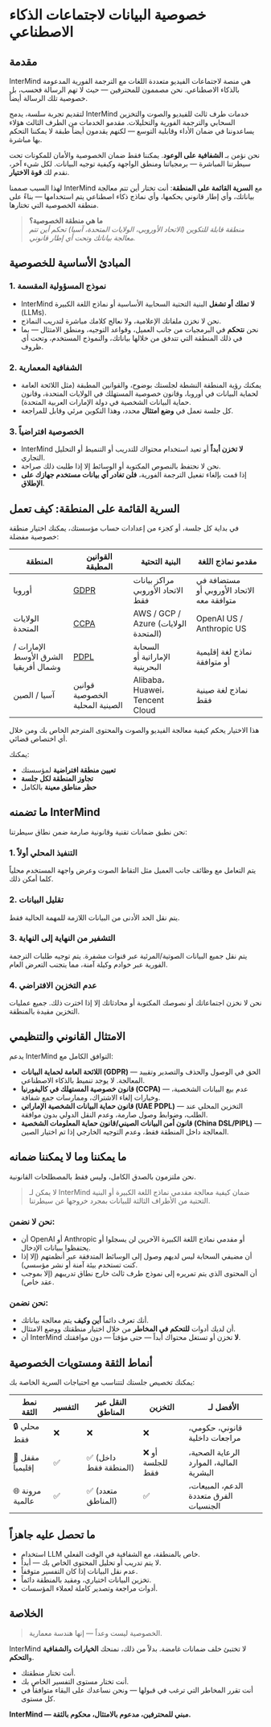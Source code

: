 # خصوصية البيانات لاجتماعات الذكاء الاصطناعي

## مقدمة

InterMind هي منصة لاجتماعات الفيديو متعددة اللغات مع الترجمة الفورية المدعومة بالذكاء الاصطناعي. نحن مصممون للمحترفين — حيث لا تهم الرسالة فحسب، بل خصوصية تلك الرسالة أيضاً.

لتقديم تجربة سلسة، يدمج InterMind خدمات طرف ثالث للفيديو والصوت والتخزين السحابي والترجمة الفورية والتحليلات. مقدمو الخدمات من الطرف الثالث هؤلاء يساعدوننا في ضمان الأداء وقابلية التوسع — لكنهم يقدمون أيضاً طبقة لا يمكننا التحكم بها مباشرة.

نحن نؤمن بـ **الشفافية على الوعود**. يمكننا فقط ضمان الخصوصية والأمان للمكونات تحت سيطرتنا المباشرة — برمجياتنا ومنطق الواجهة وكيفية توجيه البيانات. لكل شيء آخر، نقدم لك **قوة الاختيار**.

لهذا السبب صممنا InterMind مع **السرية القائمة على المنطقة**: أنت تختار أين تتم معالجة بياناتك، وأي إطار قانوني يحكمها، وأي نماذج ذكاء اصطناعي يتم استخدامها — بناءً على منطقة الخصوصية التي تختارها.

> **ما هي منطقة الخصوصية؟**  
> _منطقة قابلة للتكوين (الاتحاد الأوروبي، الولايات المتحدة، آسيا) تحكم أين تتم معالجة بياناتك وتحت أي إطار قانوني._

## المبادئ الأساسية للخصوصية

### 1. **نموذج المسؤولية المقسمة**

- InterMind **لا تملك أو تشغل** البنية التحتية السحابية الأساسية أو نماذج اللغة الكبيرة (LLMs).
- نحن لا نخزن ملفاتك الإعلامية، ولا نعالج كلامك مباشرة لتدريب النماذج.
- نحن **نتحكم** في البرمجيات من جانب العميل، وقواعد التوجيه، ومنطق الامتثال — بما في ذلك المنطقة التي تتدفق من خلالها بياناتك، والنموذج المستخدم، وتحت أي ظروف.

### 2. **الشفافية المعمارية**

- يمكنك رؤية المنطقة النشطة لجلستك بوضوح، والقوانين المطبقة (مثل اللائحة العامة لحماية البيانات في أوروبا، وقانون خصوصية المستهلك في الولايات المتحدة، وقانون حماية البيانات الشخصية في دولة الإمارات العربية المتحدة).
- كل جلسة تعمل في **وضع امتثال** محدد، وهذا التكوين مرئي وقابل للمراجعة.

### 3. **الخصوصية افتراضياً**

- InterMind **لا تخزن أبداً** أو تعيد استخدام محتواك للتدريب أو التنميط أو التحليل التجاري.
- نحن لا نحتفظ بالنصوص المكتوبة أو الوسائط إلا إذا طلبت ذلك صراحة.
- إذا قمت بإلغاء تفعيل الترجمة الفورية، **فلن تغادر أي بيانات مستخدم جهازك على الإطلاق**.

## السرية القائمة على المنطقة: كيف تعمل

في بداية كل جلسة، أو كجزء من إعدادات حساب مؤسستك، يمكنك اختيار منطقة خصوصية مفضلة:

| المنطقة | القوانين المطبقة | البنية التحتية | مقدمو نماذج اللغة |
| ------------- | --------------------------------------------------------------------------------------------- | ------------------------------ | -------------------------- |
| أوروبا | [GDPR](https://gdpr.eu) | مراكز بيانات الاتحاد الأوروبي فقط | مستضافة في الاتحاد الأوروبي أو متوافقة معه |
| الولايات المتحدة | [CCPA](https://oag.ca.gov/privacy/ccpa) | AWS / GCP / Azure (الولايات المتحدة) | OpenAI US / Anthropic US |
| الإمارات / الشرق الأوسط وشمال أفريقيا | [PDPL](https://www.signzy.com/data-privacy-laws-in-the-uae-2025-everything-you-need-to-know/) | السحابة الإماراتية أو البحرينية | نماذج لغة إقليمية أو متوافقة |
| آسيا / الصين | قوانين الخصوصية الصينية المحلية | Alibaba، Huawei، Tencent Cloud | نماذج لغة صينية فقط |

هذا الاختيار يحكم كيفية معالجة الفيديو والصوت والمحتوى المترجم الخاص بك ومن خلال أي اختصاص قضائي.

يمكنك:

- **تعيين منطقة افتراضية** لمؤسستك
- **تجاوز المنطقة لكل جلسة**
- **حظر مناطق معينة** بالكامل

## ما تضمنه InterMind

نحن نطبق ضمانات تقنية وقانونية صارمة ضمن نطاق سيطرتنا:

### 1. **التنفيذ المحلي أولاً**

يتم التعامل مع وظائف جانب العميل مثل التقاط الصوت وعرض واجهة المستخدم محلياً كلما أمكن ذلك.

### 2. **تقليل البيانات**

يتم نقل الحد الأدنى من البيانات اللازمة للمهمة الحالية فقط.

### 3. **التشفير من النهاية إلى النهاية**

يتم نقل جميع البيانات الصوتية/المرئية عبر قنوات مشفرة. يتم توجيه طلبات الترجمة الفورية عبر خوادم وكيلة آمنة، مما يتجنب التعرض العام.

### 4. **عدم التخزين الافتراضي**

نحن لا نخزن اجتماعاتك أو نصوصك المكتوبة أو محادثاتك إلا إذا اخترت ذلك. جميع عمليات التخزين مقيدة بالمنطقة.

## الامتثال القانوني والتنظيمي

يدعم InterMind التوافق الكامل مع:

- **اللائحة العامة لحماية البيانات (GDPR)** — الحق في الوصول والحذف والتصدير وتقييد المعالجة. لا يوجد تنميط بالذكاء الاصطناعي.
- **قانون خصوصية المستهلك في كاليفورنيا (CCPA)** — عدم بيع البيانات الشخصية، وخيارات إلغاء الاشتراك، وممارسات جمع شفافة.
- **قانون حماية البيانات الشخصية الإماراتي (UAE PDPL)** — التخزين المحلي عند الطلب، وضوابط وصول صارمة، وعدم النقل الدولي بدون موافقة.
- **قانون أمن البيانات الصيني/قانون حماية المعلومات الشخصية (China DSL/PIPL)** — المعالجة داخل المنطقة فقط، وعدم التوجيه الخارجي إذا تم اختيار الصين.

## ما يمكننا وما لا يمكننا ضمانه

نحن ملتزمون بالصدق الكامل، وليس فقط بالمصطلحات القانونية.

> لا يمكن لـ InterMind ضمان كيفية معالجة مقدمي نماذج اللغة الكبيرة أو البنية التحتية من الأطراف الثالثة للبيانات بمجرد خروجها عن سيطرتنا.

### نحن لا نضمن:

- أن OpenAI أو Anthropic أو مقدمي نماذج اللغة الكبيرة الآخرين لن يسجلوا أو يحتفظوا ببيانات الإدخال.
- أن مضيفي السحابة ليس لديهم وصول إلى الوسائط المتدفقة عبر أنظمتهم (إلا إذا كنت تستخدم بيئة آمنة أو نشر مؤسسي).
- أن المحتوى الذي يتم تمريره إلى نموذج طرف ثالث خارج نطاق تدريبهم (إلا بموجب عقد خاص).

### نحن نضمن:

- أنك تعرف دائماً **أين وكيف** يتم معالجة بياناتك.
- أن لديك أدوات **للتحكم في المخاطر** من خلال اختيار منطقتك ووضع الامتثال.
- أن InterMind **لا** تخزن أو تستغل محتواك أبداً — حتى مؤقتاً — دون موافقتك.

## أنماط الثقة ومستويات الخصوصية

يمكنك تخصيص جلستك لتتناسب مع احتياجات السرية الخاصة بك:

| نمط الثقة        | التفسير | النقل عبر المناطق | التخزين           | الأفضل لـ                                    |
| ---------------- | ------- | ----------------- | ----------------- | ------------------------------------------- |
| 🔒 محلي فقط      | ❌       | ❌                 | ❌                 | قانوني، حكومي، مراجعات داخلية               |
| 🔐 مقفل إقليمياً  | ✅       | ✅ (داخل المنطقة فقط) | ❌ أو للجلسة فقط   | الرعاية الصحية، المالية، الموارد البشرية    |
| 🌐 مرونة عالمية  | ✅       | ✅ (متعدد المناطق)   | ✅                 | الدعم، المبيعات، الفرق متعددة الجنسيات      |

## ما تحصل عليه جاهزاً

- استخدام LLM خاص بالمنطقة، مع الشفافية في الوقت الفعلي.
- لا يتم تدريب أو تحليل المحتوى الخاص بك — أبداً.
- عدم نقل البيانات إذا كان التفسير متوقفاً.
- تخزين البيانات اختياري، ومقيد بالمنطقة دائماً.
- أدوات مراجعة وتصدير كاملة لعملاء المؤسسات.

## الخلاصة

> الخصوصية ليست وعداً — إنها هندسة معمارية.

InterMind لا تختبئ خلف ضمانات غامضة. بدلاً من ذلك، نمنحك **الخيارات** و**الشفافية** و**التحكم**.

- أنت تختار منطقتك.
- أنت تختار مستوى التفسير الخاص بك.
- أنت تقرر المخاطر التي ترغب في قبولها — ونحن نساعدك على البقاء متوافقاً في كل مستوى.

**InterMind — مبني للمحترفين، مدعوم بالامتثال، محكوم بالثقة.**